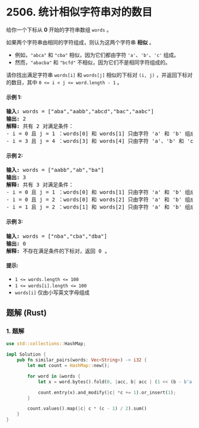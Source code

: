 # 2506. 统计相似字符串对的数目
给你一个下标从 **0** 开始的字符串数组 `words` 。

如果两个字符串由相同的字符组成，则认为这两个字符串 **相似** 。

* 例如，`"abca"` 和 `"cba"` 相似，因为它们都由字符 `'a'`、`'b'`、`'c'` 组成。
* 然而，`"abacba"` 和 `"bcfd"` 不相似，因为它们不是相同字符组成的。

请你找出满足字符串 `words[i]` 和 `words[j]` 相似的下标对 `(i, j)` ，并返回下标对的数目，其中 `0 <= i < j <= word.length - 1` 。

#### 示例 1:
<pre>
<strong>输入:</strong> words = ["aba","aabb","abcd","bac","aabc"]
<strong>输出:</strong> 2
<strong>解释:</strong> 共有 2 对满足条件：
- i = 0 且 j = 1 ：words[0] 和 words[1] 只由字符 'a' 和 'b' 组成。
- i = 3 且 j = 4 ：words[3] 和 words[4] 只由字符 'a'、'b' 和 'c' 。
</pre>

#### 示例 2:
<pre>
<strong>输入:</strong> words = ["aabb","ab","ba"]
<strong>输出:</strong> 3
<strong>解释:</strong> 共有 3 对满足条件：
- i = 0 且 j = 1 ：words[0] 和 words[1] 只由字符 'a' 和 'b' 组成。
- i = 0 且 j = 2 ：words[0] 和 words[2] 只由字符 'a' 和 'b' 组成。
- i = 1 且 j = 2 ：words[1] 和 words[2] 只由字符 'a' 和 'b' 组成。
</pre>

#### 示例 3:
<pre>
<strong>输入:</strong> words = ["nba","cba","dba"]
<strong>输出:</strong> 0
<strong>解释:</strong> 不存在满足条件的下标对，返回 0 。
</pre>

#### 提示:
* `1 <= words.length <= 100`
* `1 <= words[i].length <= 100`
* `words[i]` 仅由小写英文字母组成

## 题解 (Rust)

### 1. 题解
```Rust
use std::collections::HashMap;

impl Solution {
    pub fn similar_pairs(words: Vec<String>) -> i32 {
        let mut count = HashMap::new();

        for word in &words {
            let x = word.bytes().fold(0, |acc, b| acc | (1 << (b - b'a')));

            count.entry(x).and_modify(|c| *c += 1).or_insert(1);
        }

        count.values().map(|c| c * (c - 1) / 2).sum()
    }
}
```
